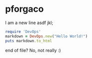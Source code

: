 # pforgaco
I am a new line
asdf jkl;
```ruby
require 'DevOps'
markdown = DevOps.new("Hello World!")
puts markdown.to_html
```
end of file?
No, not really :)
